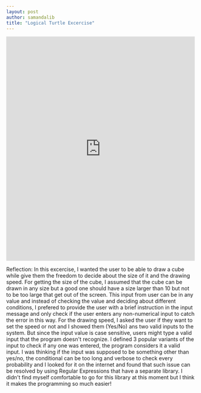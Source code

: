 ```yaml
---
layout: post
author: samandalib
title: "Logical Turtle Excercise"
---
```


<iframe src="https://trinket.io/embed/python/3e4b70ee14" width="100%" height="600" frameborder="0" marginwidth="0" marginheight="0" allowfullscreen></iframe>

Reflection:
In this excercise, I wanted the user to be able to draw a cube while give them the freedom to decide about the size of it and the drawing speed. For getting the size of the cube, I 
assumed that the cube can be drawn in any size but a good one should have a size larger than 10 but not to be too large that get out of the screen. This input from user can be in any 
value and instead of checking the value and deciding about different conditions, I prefered to provide the user with a brief instruction in the input message and only check if the user
enters any non-numerical input to catch the error in this way.
For the drawing speed, I asked the user if they want to set the speed or not and I showed them (Yes/No) ans two valid inputs to the system. But since the input value is case sensitive,
users might type a valid input that the program doesn't recognize. I defined 3 popular variants of the input to check if any one was entered, the program considers it a valid input. I was 
thinking if the input was supposed to be something other than yes/no, the conditional can be too long and verbose to check every probability and I looked for it on the internet and found
that such issue can be resolved by using Regular Expressions that have a separate library. I didn't find myself comfortable to go for this library at this moment but I think it makes
the programming so much easier!
